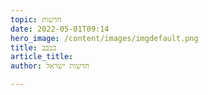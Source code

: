 ```yaml
---
topic: חדשות
date: 2022-05-01T09:14
hero_image: /content/images/imgdefault.png
title: בבבב
article_title: 
author: חדשות ישראל

---
```

